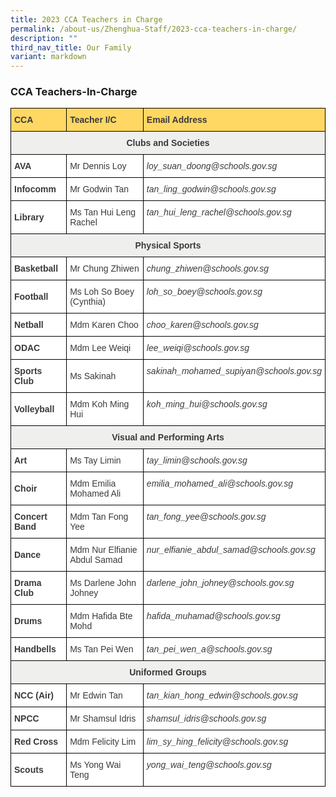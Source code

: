 ```yaml
---
title: 2023 CCA Teachers in Charge
permalink: /about-us/Zhenghua-Staff/2023-cca-teachers-in-charge/
description: ""
third_nav_title: Our Family
variant: markdown
---
```

### CCA Teachers-In-Charge

<style type="text/css">
.tg  {border-collapse:collapse;border-spacing:0;}
.tg td{border-color:black;border-style:solid;border-width:1px;font-family:Arial, sans-serif;font-size:14px;
  overflow:hidden;padding:10px 5px;word-break:normal;}
.tg th{border-color:black;border-style:solid;border-width:1px;font-family:Arial, sans-serif;font-size:14px;
  font-weight:normal;overflow:hidden;padding:10px 5px;word-break:normal;}
.tg .tg-v0g4{background-color:#FFD863;color:#3A3A3A;font-weight:bold;text-align:left;vertical-align:top}
.tg .tg-5d9j{background-color:#FFF;color:#3A3A3A;font-weight:bold;text-align:left;vertical-align:middle}
.tg .tg-52wp{background-color:#FFF;color:#3A3A3A;font-style:italic;text-align:left;vertical-align:top}
.tg .tg-prnc{background-color:#FFF;color:#3A3A3A;text-align:left;vertical-align:middle}
.tg .tg-64v9{background-color:#EFEFEE;color:#3A3A3A;font-weight:bold;text-align:center;vertical-align:middle}
</style>
<table class="tg">
<thead>
  <tr>
    <th class="tg-v0g4"><span style="font-weight:bold">CCA</span></th>
    <th class="tg-v0g4"><span style="font-weight:bold">Teacher I/C</span></th>
    <th class="tg-v0g4"><span style="font-weight:bold">Email Address</span></th>
  </tr>
</thead>
<tbody>
  <tr>
    <td class="tg-64v9" colspan="3"><span style="font-weight:700">Clubs and Societies</span></td>
  </tr>
  <tr>
    <td class="tg-5d9j"><span style="font-weight:700">AVA</span></td>
    <td class="tg-prnc">Mr Dennis Loy</td>
    <td class="tg-52wp"><span style="font-style:italic">loy_suan_doong@schools.gov.sg</span></td>
  </tr>
  <tr>
    <td class="tg-5d9j"><span style="font-weight:700">Infocomm</span></td>
    <td class="tg-prnc">Mr Godwin Tan</td>
    <td class="tg-52wp"><span style="font-style:italic">tan_ling_godwin@schools.gov.sg</span></td>
  </tr>
  <tr>
    <td class="tg-5d9j"><span style="font-weight:700">Library</span></td>
    <td class="tg-prnc">Ms Tan Hui Leng Rachel</td>
    <td class="tg-52wp"><span style="font-style:italic">tan_hui_leng_rachel@schools.gov.sg</span></td>
  </tr>
  <tr>
    <td class="tg-64v9" colspan="3"><span style="font-weight:700">Physical Sports</span></td>
  </tr>
  <tr>
    <td class="tg-5d9j"><span style="font-weight:700">Basketball</span></td>
    <td class="tg-prnc">Mr Chung Zhiwen</td>
    <td class="tg-52wp"><span style="font-style:italic">chung_zhiwen@schools.gov.sg</span></td>
  </tr>
  <tr>
    <td class="tg-5d9j"><span style="font-weight:700">Football</span></td>
    <td class="tg-prnc">Ms Loh So Boey (Cynthia)</td>
    <td class="tg-52wp"><span style="font-style:italic">loh_so_boey@schools.gov.sg</span></td>
  </tr>
  <tr>
    <td class="tg-5d9j"><span style="font-weight:700">Netball</span></td>
    <td class="tg-prnc">Mdm Karen Choo</td>
    <td class="tg-52wp"><span style="font-style:italic">choo_karen@schools.gov.sg</span></td>
  </tr>
  <tr>
    <td class="tg-5d9j"><span style="font-weight:700">ODAC</span></td>
    <td class="tg-prnc">Mdm Lee Weiqi</td>
    <td class="tg-52wp"><span style="font-style:italic">lee_weiqi@schools.gov.sg</span></td>
  </tr>
  <tr>
    <td class="tg-5d9j"><span style="font-weight:700">Sports Club</span></td>
    <td class="tg-prnc">Ms Sakinah</td>
    <td class="tg-52wp"><span style="font-style:italic">sakinah_mohamed_supiyan@schools.gov.sg</span></td>
  </tr>
  <tr>
    <td class="tg-5d9j"><span style="font-weight:700">Volleyball</span></td>
    <td class="tg-prnc">Mdm Koh Ming Hui</td>
    <td class="tg-52wp"><span style="font-style:italic">koh_ming_hui@schools.gov.sg</span></td>
  </tr>
  <tr>
    <td class="tg-64v9" colspan="3"><span style="font-weight:700">Visual and Performing Arts</span></td>
  </tr>
  <tr>
    <td class="tg-5d9j"><span style="font-weight:700">Art</span></td>
    <td class="tg-prnc">Ms Tay Limin</td>
    <td class="tg-52wp"><span style="font-style:italic">tay_limin@schools.gov.sg</span></td>
  </tr>
  <tr>
    <td class="tg-5d9j"><span style="font-weight:700">Choir</span></td>
    <td class="tg-prnc">Mdm Emilia Mohamed Ali</td>
    <td class="tg-52wp"><span style="font-style:italic">emilia_mohamed_ali@schools.gov.sg</span></td>
  </tr>
  <tr>
    <td class="tg-5d9j"><span style="font-weight:700">Concert Band</span></td>
    <td class="tg-prnc">Mdm Tan Fong Yee</td>
    <td class="tg-52wp"><span style="font-style:italic">tan_fong_yee@schools.gov.sg</span></td>
  </tr>
  <tr>
    <td class="tg-5d9j"><span style="font-weight:700">Dance</span></td>
    <td class="tg-prnc">Mdm Nur Elfianie Abdul Samad</td>
    <td class="tg-52wp"><span style="font-style:italic">nur_elfianie_abdul_samad@schools.gov.sg</span></td>
  </tr>
  <tr>
    <td class="tg-5d9j"><span style="font-weight:700">Drama Club</span></td>
    <td class="tg-prnc">Ms Darlene John Johney</td>
    <td class="tg-52wp"><span style="font-style:italic">darlene_john_johney@schools.gov.sg</span></td>
  </tr>
  <tr>
    <td class="tg-5d9j"><span style="font-weight:700">Drums</span></td>
    <td class="tg-prnc">Mdm Hafida Bte Mohd</td>
    <td class="tg-52wp"><span style="font-style:italic">hafida_muhamad@schools.gov.sg</span></td>
  </tr>
  <tr>
    <td class="tg-5d9j"><span style="font-weight:700">Handbells</span></td>
    <td class="tg-prnc">Ms Tan Pei Wen</td>
    <td class="tg-52wp"><span style="font-style:italic">tan_pei_wen_a@schools.gov.sg</span></td>
  </tr>
  <tr>
    <td class="tg-64v9" colspan="3"><span style="font-weight:700">Uniformed Groups</span></td>
  </tr>
  <tr>
    <td class="tg-5d9j"><span style="font-weight:700">NCC (Air)</span></td>
    <td class="tg-prnc">Mr Edwin Tan</td>
    <td class="tg-52wp"><span style="font-style:italic">tan_kian_hong_edwin@schools.gov.sg</span></td>
  </tr>
  <tr>
    <td class="tg-5d9j"><span style="font-weight:700">NPCC</span></td>
    <td class="tg-prnc">Mr Shamsul Idris</td>
    <td class="tg-52wp"><span style="font-style:italic">shamsul_idris@schools.gov.sg</span></td>
  </tr>
  <tr>
    <td class="tg-5d9j"><span style="font-weight:700">Red Cross</span></td>
    <td class="tg-prnc">Mdm Felicity Lim</td>
    <td class="tg-52wp"><span style="font-style:italic">lim_sy_hing_felicity@schools.gov.sg</span></td>
  </tr>
  <tr>
    <td class="tg-5d9j"><span style="font-weight:700">Scouts</span></td>
    <td class="tg-prnc">Ms Yong Wai Teng</td>
    <td class="tg-52wp"><span style="font-style:italic">yong_wai_teng@schools.gov.sg</span></td>
  </tr>
</tbody>
</table>